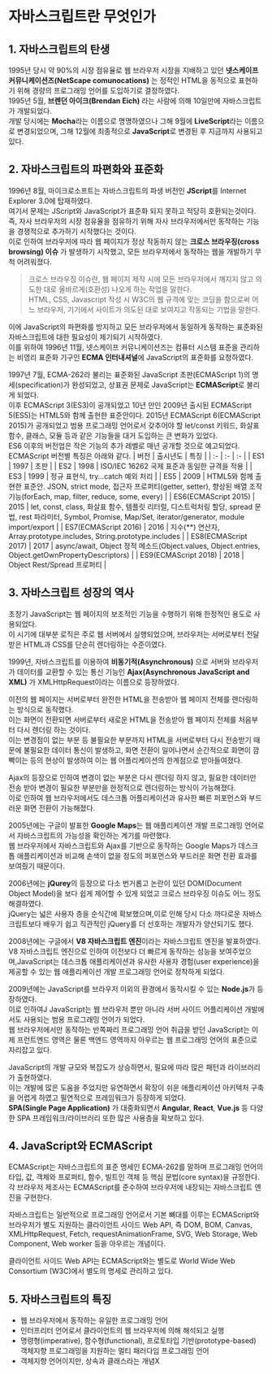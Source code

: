 # 자바스크립트란 무엇인가
## 1. 자바스크립트의 탄생
1995년 당시 약 90%의 시장 점유율로 웹 브라우저 시장을 지배하고 있던 **넷스케이프 커뮤니케이션즈(NetScape comunocations)** 는 정적인 HTML을 동적으로 표현하기 위해 경량의 프로그래밍 언어를 도입하기로 결정하였다.  
1995년 5월, **브렌던 아이크(Brendan Eich)** 라는 사람에 의해 10일만에 자바스크립트가 개발되었다.  
개발 당시에는 **Mocha**라는 이름으로 명명하였으나 그해 9월에 **LiveScript**라는 이름으로 변경되었으며, 그해 12월에 최종적으로 **JavaScript**로 변경된 후 지금까지 사용되고 있다.
## 2. 자바스크립트의 파편화와 표준화
1996년 8월, 마이크로소프트는 자바스크립트의 파생 버전인 **JScript**를 Internet Explorer 3.0에 탑재하였다.  
여기서 문제는 JScript와 JavaScript가 표준화 되지 못하고 적당히 호환되는것이다.  
즉, 자사 브라우저의 시장 점유율을 점유하기 위해 자사 브라우저에서만 동작하는 기능을 경쟁적으로 추가하기 시작했다는 것이다.  
이로 인하여 브라우저에 따라 웹 페이지가 정상 작동하지 않는 **크로스 브라우징(cross browsing) 이슈** 가 발생하기 시작했고, 모든 브라우저에서 동작하는 웹을 개발하기 무척 어려워졌다.
> 크로스 브라우징 이슈란, 웹 페이지 제작 시에 모든 브라우저에서 깨지지 않고 의도한 대로 올바르게(호환성) 나오게 하는 작업을 말한다.  
HTML, CSS, Javascript 작성 시 W3C의 웹 규격에 맞는 코딩을 함으로써 어느 브라우저, 기기에서 사이트가 의도된 대로 보여지고 작동되는 기법을 말한다.  

이에 JavaScript의 파편화를 방지하고 모든 브라우저에서 동일하게 동작하는 표준화된 자바스크립트에 대한 필요성이 제기되기 시작하였다.  
이를 위하여 1996년 11월, 넷스케이프 커뮤니케이션즈는 컴퓨터 시스템 표준을 관리하는 비영리 표준화 기구인 **ECMA 인터내셔널**에 JavaScript의 표준화를 요청하였다.  

1997년 7월, ECMA-262라 불리는 표준화된 JavaScript 초판(ECMAScript 1)의 명세(specification)가 완성되었고, 상표권 문제로 JavaScript는 **ECMAScript**로 불리게 되었다.  
이후 ECMAScript 3(ES3)이 공개되었고 10년 만인 2009년 출시된 ECMAScript 5(ES5)는 HTML5와 함께 출현한 표준안이다.
2015년 ECMAScript 6(ECMAScript 2015)가 공개되었고 범용 프로그래밍 언어로서 갖추어야 할 let/const 키워드, 화살표 함수, 클래스, 모듈 등과 같은 기능들을 대거 도입하는 큰 변화가 있었다.  
ES6 이후의 버전업은 작은 기능의 추가 레벨로 매년 공개할 것으로 예고되었다.  
ECMAScript 버전별 특징은 아래와 같다.
| 버전 | 출시년도 | 특징 |
| :- | :- | :- |
| ES1 | 1997 | 초판 |
| ES2 | 1998 | ISO/IEC 16262 국제 표준과 동일한 규격을 적용 |
| ES3 | 1999 | 정규 표현식, try…catch 예외 처리 |
| ES5 | 2009 | HTML5와 함께 출현한 표준안. JSON, strict mode, 접근자 프로퍼티(getter, setter), 향상된 배열 조작 기능(forEach, map, filter, reduce, some, every) |
| ES6(ECMAScript 2015) | 2015 | let, const, class, 화살표 함수, 템플릿 리터럴, 디스트럭처링 할당, spread 문법, rest 파라미터, Symbol, Promise, Map/Set, iterator/generator, module import/export |
| ES7(ECMAScript 2016) | 2016 | 지수(**) 연산자, Array.prototype.includes, String.prototype.includes |
| ES8(ECMAScript 2017) | 2017 | async/await, Object 정적 메소드(Object.values, Object.entries, Object.getOwnPropertyDescriptors) |
| ES9(ECMAScript 2018) | 2018 | Object Rest/Spread 프로퍼티 |
## 3. 자바스크립트 성장의 역사
초창기 JavaScript는 웹 페이지의 보조적인 기능을 수행하기 위해 한정적인 용도로 사용되었다.  
이 시기에 대부분 로직은 주로 웹 서버에서 실행되었으며, 브라우저는 서버로부터 전달받은 HTML과 CSS를 단순히 렌더링하는 수준이였다.  

1999년, 자바스크립트를 이용하여 **비동기적(Asynchronous)** 으로 서버와 브라우저가 데이터를 교환할 수 있는 통신 기능인 **Ajax(Asynchronous JavaScript and XML)** 가 XMLHttpRequest이라는 이름으로 등장하였다.  

이전의 웹 페이지는 서버로부터 완전한 HTML을 전송받아 웹 페이지 전체를 렌더링하는 방식으로 동작했다.  
이는 화면이 전환되면 서버로부터 새로운 HTML을 전송받아 웹 페이지 전체를 처음부터 다시 렌더링 하는 것이다.  
이는 변경점이 없는 부분 등 불필요한 부분까지 HTML을 서버로부터 다시 전송받기 때문에 불필요한 데이터 통신이 발생하고, 화면 전환이 일어나면서 순간적으로 화면이 깜빡이는 등의 현상이 발생하여 이는 웹 어플리케이션의 한계점으로 받아들여졌다.  

Ajax의 등장으로 인하여 변경이 없는 부분은 다시 렌더링 하지 않고, 필요한 데이터만 전송 받아 변경이 필요한 부분만을 한정적으로 렌더링하는 방식이 가능해졌다.  
이로 인하여 웹 브라우저에서도 데스크톱 어플리케이션과 유사한 빠른 퍼포먼스와 부드러운 화면 전환이 가능해졌다.

2005년에는 구글이 발표한 **Google Maps**는 웹 애플리케이션 개발 프로그래밍 언어로서 자바스크립트의 가능성을 확인하는 계기를 마련했다.  
웹 브라우저에서 자바스크립트와 Ajax를 기반으로 동작하는 Google Maps가 데스크톱 애플리케이션과 비교해 손색이 없을 정도의 퍼포먼스와 부드러운 화면 전환 효과를 보여줬기 때문이다.

2006년에는 **jQurey**의 등장으로 다소 번거롭고 논란이 있던 DOM(Document Object Model)을 보다 쉽게 제어할 수 있게 되었고 크로스 브라우징 이슈도 어느 정도 해결하였다.  
jQuery는 넓은 사용자 층을 순식간에 확보했으며,이로 인해 당시 다소 까다로운 자바스크립트보다 배우기 쉽고 직관적인 jQuery를 더 선호하는 개발자가 양산되기도 했다.

2008년에는 구글에서 **V8 자바스크립트 엔진**이라는 자바스크립트 엔진을 발표하였다.  
V8 자바스크립트 엔진으로 인하여 이전보다 더 빠르게 동작하는 성능을 보여주었으며,JavaScript는 데스크톱 애플리케이션과 유사한 사용자 경험(user experience)을 제공할 수 있는 웹 애플리케이션 개발 프로그래밍 언어로 정착하게 되었다.

2009년에는 JavaScript를 브라우저 이외의 환경에서 동작시킬 수 있는 **Node.js**가 등장하였다.  
이로 인하여J JavaScript는 웹 브라우저 뿐만 아니라 서버 사이드 어플리케이션 개발에서도 사용되는 범용 프로그래밍 언어가 되었다.  
웹 브라우저에서만 동작하는 반쪽짜리 프로그래밍 언어 취급을 받던 JavaScript는 이제 프런트엔드 영역은 물론 백엔드 영역까지 아우르는 웹 프로그래밍 언어의 표준으로 자리잡고 있다.

JavaScript의 개발 규모와 복잡도가 상승하면서, 필요에 따라 많은 패턴과 라이브러리가 출현하였다.  
이는 개발에 많은 도움을 주었지만 유연하면서 확장이 쉬운 애플리케이션 아키텍처 구축을 어렵게 하였고 필연적으로 프레임워크가 등장하게 되었다.  
**SPA(Single Page Application)** 가 대중화되면서 **Angular**, **React**, **Vue.js** 등 다양한 SPA 프레임워크/라이브러리 또한 많은 사용층을 확보하고 있다.
## 4. JavaScript와 ECMAScript
ECMAScript는 자바스크립트의 표준 명세인 ECMA-262를 말하며 프로그래밍 언어의 타입, 값, 객체와 프로퍼티, 함수, 빌트인 객체 등 핵심 문법(core syntax)을 규정한다.  
각 브라우저 제조사는 ECMAScript를 준수하여 브라우저에 내장되는 자바스크립트 엔진을 구현한다.

자바스크립트는 일반적으로 프로그래밍 언어로서 기본 뼈대를 이루는 ECMAScript와 브라우저가 별도 지원하는 클라이언트 사이드 Web API, 즉 DOM, BOM, Canvas, XMLHttpRequest, Fetch, requestAnimationFrame, SVG, Web Storage, Web Component, Web worker 등을 아우르는 개념이다.

클라이언트 사이드 Web API는 ECMAScript와는 별도로 World Wide Web Consortium (W3C)에서 별도의 명세로 관리하고 있다.
## 5. 자바스크립트의 특징
- 웹 브라우저에서 동작하는 유일한 프로그래밍 언어
- 인터프리터 언어로서 클라이언트의 웹 브라우저에 의해 해석되고 실행
- 명령형(imperative), 함수형(functional), 프로토타입 기반(prototype-based) 객체지향 프로그래밍을 지원하는 멀티 패러다임 프로그래밍 언어
- 객체지향 언어이지만, 상속과 클래스라는 개념X